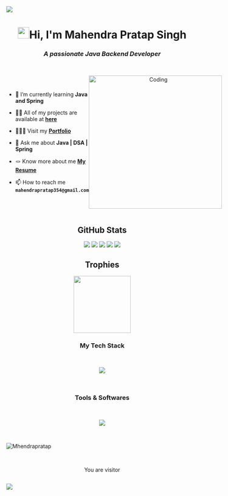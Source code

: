 <img src="https://capsule-render.vercel.app/api?type=waving&color=gradient&height=150&section=header">
<h1 align="center"><img src="https://media.giphy.com/media/hvRJCLFzcasrR4ia7z/giphy.gif" width="30">Hi, I'm Mahendra Pratap Singh</h1>
<h3 align="center"><i>A passionate Java Backend Developer</i></h3>
<br>
<div style="display:flex; flex-direction: row; align-items: center; justify-content: space-evenly;" align="center">
<div align = "left">

- 🌱 I’m currently learning **Java and Spring**
 
- 👨‍💻 All of my projects are available at **[here](https://github.com/Mhendrapratap/Mhendrapratap)**
 
- 👨🏻‍🎓 Visit my **[Portfolio](https://mhendrapratap.github.io/)**
 
- 💬 Ask me about **Java | DSA | Spring**
 
- 🪢 Know more about me **[My Resume](https://drive.google.com/file/d/1LhTjZEdtS4vM05BD1QAa_KU8LkWvZHPv/view?usp=sharing)**
 
- 📫 How to reach me **`mahendrapratap354@gmail.com`**
</div>
<div>
<p align="center"><img alt="Coding" width="350"src="https://cdn.dribbble.com/users/1162077/screenshots/3848914/programmer.gif"></p></div></div>
<!--------------------------- Github Stats ---------------------->
<h2 align="center">GitHub Stats</h2>

<p align="center">
<img src="http://github-profile-summary-cards.vercel.app/api/cards/profile-details?username=Mhendrapratap&theme=github_dark">
<img src="http://github-profile-summary-cards.vercel.app/api/cards/repos-per-language?username=Mhendrapratap&theme=github_dark">
<img src="http://github-profile-summary-cards.vercel.app/api/cards/most-commit-language?username=Mhendrapratap&theme=github_dark">
<img src="http://github-profile-summary-cards.vercel.app/api/cards/stats?username=Mhendrapratap&theme=github_dark">
<img src="http://github-profile-summary-cards.vercel.app/api/cards/productive-time?username=Mhendrapratap&theme=github_dark&utcOffset=8">	
</p>
<!------------------------------ Trophies ------------------------>
<h2 align="center"><b>Trophies</b></h2>
    <p align="center">
    <img height="150em" src="https://github-profile-trophy.vercel.app/?username=Mhendrapratap&theme=darkhub&no-frame=true&no-bg=false&margin-w=4"/>
    </p>
<!-------------- TEch Stack --------------->
<h3 align="center">My Tech Stack</h3>
<br/>
<p align="center" >
  <a href="https://skillicons.dev">
    <img src="https://skillicons.dev/icons?i=java,linux,spring,hibernate,maven,mysql,js,html,bootstrap" />
  </a>
</p>

<br/>
<h3 align="center">Tools & Softwares</h3>

<br/>
<p align="center" >
  <a href="https://skillicons.dev">
    <img src="https://skillicons.dev/icons?i=eclipse,git,github,vscode" />
  </a>
</p>
<br/>
<!---------------- Graph ---------------------->
<p><img align="center" src="https://github-readme-activity-graph.cyclic.app/graph?username=Mhendrapratap&theme=tokyo-night" alt="Mhendrapratap" /></p>
<br/>
<p align="center">You are visitor</p>
<p align="center">
<img src="https://profile-counter.glitch.me/Mhendrapratap/count.svg" alt="" /></p>

<img src="https://capsule-render.vercel.app/api?type=waving&color=gradient&height=100&section=footer">
